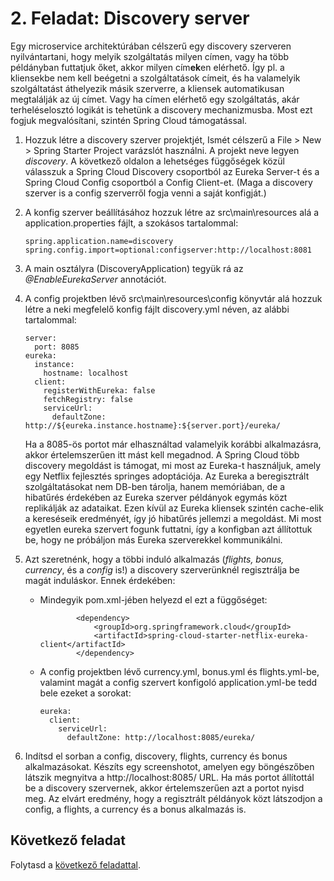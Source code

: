 # 2. Feladat: Discovery server

Egy microservice architektúrában célszerű egy discovery szerveren nyilvántartani, hogy melyik szolgáltatás milyen címen, vagy ha több példányban futtatjuk őket, akkor milyen cím**ek**en elérhető. Így pl. a kliensekbe nem kell beégetni a szolgáltatások címeit, és ha valamelyik szolgáltatást áthelyezik másik szerverre, a kliensek automatikusan megtalálják az új címet. Vagy ha címen elérhető egy szolgáltatás, akár terheléselosztó logikát is tehetünk a discovery mechanizmusba. Most ezt fogjuk megvalósítani, szintén Spring Cloud támogatással.

1. Hozzuk létre a discovery szerver projektjét, Ismét célszerű a File > New > Spring Starter Project varázslót használni. A projekt neve legyen *discovery*. A következő oldalon a lehetséges függőségek közül válasszuk a Spring Cloud Discovery csoportból az Eureka Server-t és a Spring Cloud Config csoportból a Config Client-et. (Maga a discovery szerver is a config szerverről fogja venni a saját konfigját.)

2. A konfig szerver beállításához hozzuk létre az src\main\resources alá a application.properties fájlt, a szokásos tartalommal:

   ```
   spring.application.name=discovery
   spring.config.import=optional:configserver:http://localhost:8081
   ```
   
3. A main osztályra (DiscoveryApplication) tegyük rá az *@EnableEurekaServer* annotációt.

4. A config projektben lévő src\main\resources\config könyvtár alá hozzuk létre a neki megfelelő konfig fájlt discovery.yml néven, az alábbi tartalommal:

   ```
   server:
     port: 8085
   eureka:
     instance:
       hostname: localhost
     client:
       registerWithEureka: false
       fetchRegistry: false
       serviceUrl:
         defaultZone: http://${eureka.instance.hostname}:${server.port}/eureka/
   ```

   Ha a 8085-ös portot már elhasználtad valamelyik korábbi alkalmazásra, akkor értelemszerűen itt mást kell megadnod. A Spring Cloud több discovery megoldást is támogat, mi most az Eureka-t használjuk, amely egy Netflix fejlesztés springes adoptációja. Az Eureka a beregisztrált szolgáltatásokat nem DB-ben tárolja, hanem memóriában, de a hibatűrés érdekében az Eureka szerver példányok egymás közt replikálják az adataikat. Ezen kívül az Eureka kliensek szintén cache-elik a kereséseik eredményét, így jó hibatűrés jellemzi a megoldást. Mi most egyetlen eureka szervert fogunk futtatni, így a konfigban azt állítottuk be, hogy ne próbáljon más Eureka szerverekkel kommunikálni.

5. Azt szeretnénk, hogy a többi induló alkalmazás (*flights, bonus, currency*, és a *config* is!) a discovery szerverünknél regisztrálja be magát induláskor. Ennek érdekében:

   - Mindegyik pom.xml-jében helyezd el ezt a függőséget:

     ```
             <dependency>
                 <groupId>org.springframework.cloud</groupId>
                 <artifactId>spring-cloud-starter-netflix-eureka-client</artifactId>
             </dependency>
     ```

   - A config projektben lévő currency.yml, bonus.yml és flights.yml-be, valamint magát a config szervert konfigoló application.yml-be tedd bele ezeket a sorokat:

     ```
     eureka:
       client:
         serviceUrl:
           defaultZone: http://localhost:8085/eureka/
     ```

6. Indítsd el sorban a config, discovery, flights, currency és bonus alkalmazásokat. Készíts egy screenshotot, amelyen egy böngészőben látszik megnyitva a http://localhost:8085/ URL. Ha más portot állítottál be a discovery szervernek, akkor értelemszerűen azt a portot nyisd meg. Az elvárt eredmény, hogy a regisztrált példányok közt látszodjon a config, a flights, a currency és a bonus alkalmazás is.

## Következő feladat

Folytasd a [következő feladattal](Feladat-3.md).
